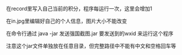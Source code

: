 在record里写入自己当前的积分，程序每运行一次，这里会增加1

在in.jpg里编辑好自己的个人信息，图片大小不能改变

在命令行通过 java -jar 发送强国截图.jar 要发送到的wxid 来运行这个程序

注意这个jar文件单独放在任意目录，但完整路径中不能有中文和空格回车等
